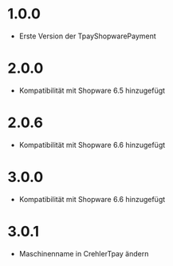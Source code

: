 # 1.0.0
- Erste Version der TpayShopwarePayment
# 2.0.0
- Kompatibilität mit Shopware 6.5 hinzugefügt
# 2.0.6
- Kompatibilität mit Shopware 6.6 hinzugefügt
# 3.0.0
- Kompatibilität mit Shopware 6.6 hinzugefügt
# 3.0.1
- Maschinenname in CrehlerTpay ändern